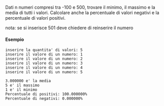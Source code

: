 Dati n numeri compresi tra -100 e 500, trovare il minimo, 
il massimo e la media di tutti i valori. Calcolare anche la percentuale di valori negativi e la percentuale di  valori positivi.

nota: se si inserisce 501 deve chiedere di reinserire il numero

#### Esempio
```plaintext
inserire la quantita' di valori: 5
inserire il valore di un numero: 1
inserire il valore di un numero: 2
inserire il valore di un numero: 3
inserire il valore di un numero: 4
inserire il valore di un numero: 5

3.000000 e' la media
5 e' il massimo
1 e' il minimo
Percentuale di positivi: 100.000000%
Percentuale di negativi: 0.000000%
```